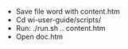 + Save file word with content.htm
+ Cd wi-user-guide/scripts/
+ Run: ./run.sh .. content.htm
+ Open doc.htm